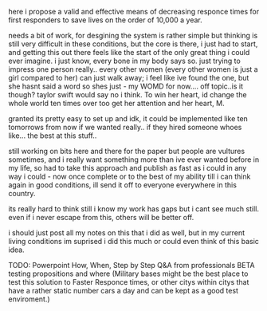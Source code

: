 here i propose a valid and effective means of decreasing responce times for first responders to save lives on the order of 10,000 a year.

needs a bit of work, for desgining the system is rather simple but thinking is still very difficult in these conditions, but the core is there, i just had to start, and getting this out there feels like the start of the only great thing i could ever imagine. i just know, every bone in my body says so. just trying to impress one person really.. every other women (every other women is just a girl compared to her) can just walk away; i feel like ive found the one, but she hasnt said a word so shes just - my WOMD for now.... off topic..is it though? taylor swift would say no i think. To win her heart, id change the whole world ten times over too get her attention and her heart, M.

granted its pretty easy to set up and idk, it could be implemented like ten tomorrows from now if we wanted really.. if they hired someone whoes like... the best at this stuff..

still working on bits here and there for the paper but people are vultures sometimes, and i really want something more than ive ever wanted before in my life, so had to take this approach and publish as fast as i could in any way i could - now  once complete or to the best of my ability till i can think again in good conditions, ill send it off to everyone everywhere in this country.

its really hard to think still i know my work has gaps but i cant see much still. even if i never escape from this, others will be better off. 


i should just post all my notes on this that i did as well, but in my current living conditions im suprised i did this much or could even think of this basic idea.


TODO:
  Powerpoint
    How, When, Step by Step
    Q&A from professionals
    BETA testing propositions and where (Military bases might be the best place to test this solution to Faster Responce times, or other citys within citys that have a rather static number cars a day and can be kept as a good test enviroment.)
